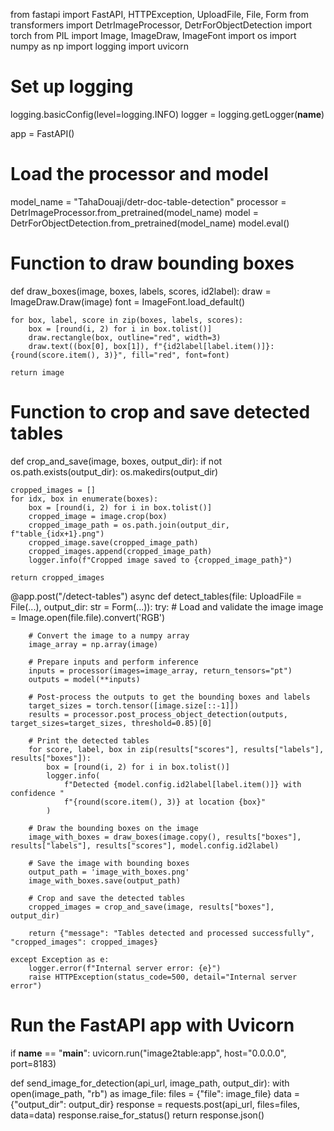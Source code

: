 from fastapi import FastAPI, HTTPException, UploadFile, File, Form
from transformers import DetrImageProcessor, DetrForObjectDetection
import torch
from PIL import Image, ImageDraw, ImageFont
import os
import numpy as np
import logging
import uvicorn

# Set up logging
logging.basicConfig(level=logging.INFO)
logger = logging.getLogger(__name__)

app = FastAPI()

# Load the processor and model
model_name = "TahaDouaji/detr-doc-table-detection"
processor = DetrImageProcessor.from_pretrained(model_name)
model = DetrForObjectDetection.from_pretrained(model_name)
model.eval()

# Function to draw bounding boxes
def draw_boxes(image, boxes, labels, scores, id2label):
    draw = ImageDraw.Draw(image)
    font = ImageFont.load_default()

    for box, label, score in zip(boxes, labels, scores):
        box = [round(i, 2) for i in box.tolist()]
        draw.rectangle(box, outline="red", width=3)
        draw.text((box[0], box[1]), f"{id2label[label.item()]}: {round(score.item(), 3)}", fill="red", font=font)

    return image

# Function to crop and save detected tables
def crop_and_save(image, boxes, output_dir):
    if not os.path.exists(output_dir):
        os.makedirs(output_dir)
    
    cropped_images = []
    for idx, box in enumerate(boxes):
        box = [round(i, 2) for i in box.tolist()]
        cropped_image = image.crop(box)
        cropped_image_path = os.path.join(output_dir, f"table_{idx+1}.png")
        cropped_image.save(cropped_image_path)
        cropped_images.append(cropped_image_path)
        logger.info(f"Cropped image saved to {cropped_image_path}")
    
    return cropped_images

@app.post("/detect-tables")
async def detect_tables(file: UploadFile = File(...), output_dir: str = Form(...)):
    try:
        # Load and validate the image
        image = Image.open(file.file).convert('RGB')

        # Convert the image to a numpy array
        image_array = np.array(image)

        # Prepare inputs and perform inference
        inputs = processor(images=image_array, return_tensors="pt")
        outputs = model(**inputs)

        # Post-process the outputs to get the bounding boxes and labels
        target_sizes = torch.tensor([image.size[::-1]])
        results = processor.post_process_object_detection(outputs, target_sizes=target_sizes, threshold=0.85)[0]

        # Print the detected tables
        for score, label, box in zip(results["scores"], results["labels"], results["boxes"]):
            box = [round(i, 2) for i in box.tolist()]
            logger.info(
                f"Detected {model.config.id2label[label.item()]} with confidence "
                f"{round(score.item(), 3)} at location {box}"
            )

        # Draw the bounding boxes on the image
        image_with_boxes = draw_boxes(image.copy(), results["boxes"], results["labels"], results["scores"], model.config.id2label)

        # Save the image with bounding boxes
        output_path = 'image_with_boxes.png'
        image_with_boxes.save(output_path)

        # Crop and save the detected tables
        cropped_images = crop_and_save(image, results["boxes"], output_dir)

        return {"message": "Tables detected and processed successfully", "cropped_images": cropped_images}
    
    except Exception as e:
        logger.error(f"Internal server error: {e}")
        raise HTTPException(status_code=500, detail="Internal server error")

# Run the FastAPI app with Uvicorn
if __name__ == "__main__":
    uvicorn.run("image2table:app", host="0.0.0.0", port=8183)



def send_image_for_detection(api_url, image_path, output_dir):
    with open(image_path, "rb") as image_file:
        files = {"file": image_file}
        data = {"output_dir": output_dir}
        response = requests.post(api_url, files=files, data=data)
        response.raise_for_status()
        return response.json()
